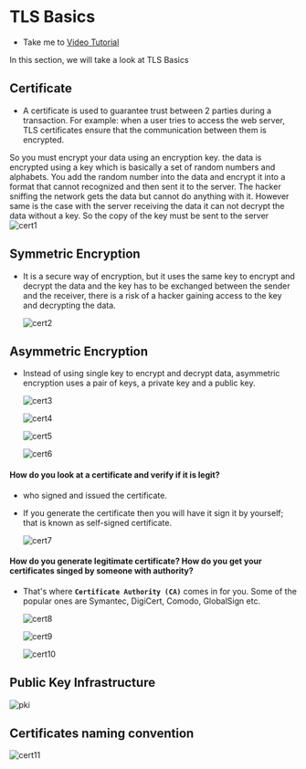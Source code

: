 # TLS Basics
  - Take me to [Video Tutorial](https://kodekloud.com/topic/tls-basics/)
  
In this section, we will take a look at TLS Basics

## Certificate
- A certificate is used to guarantee trust between 2 parties during a transaction.
For example: when a user tries to access the web server, TLS certificates ensure that the communication between them is encrypted.

So you must encrypt your data using an encryption key. the data is encrypted using a key which is basically a set of random numbers and alphabets. 
You add the random number into the data and encrypt it into a format that cannot recognized 
 and then sent it to the server.
 The hacker sniffing the network gets the data but cannot do anything with it. However same is the case with the server receiving the data it can not decrypt the  data without a key. So the copy of the key must be sent to the server
  ![cert1](../../images/cert1.PNG)
  
  
## Symmetric Encryption
- It is a secure way of encryption, but it uses the same key to encrypt and decrypt the data and the key has to be exchanged between the sender and the receiver, there is a risk of a hacker gaining access to the key and decrypting the data.

  ![cert2](../../images/cert2.PNG)
  
## Asymmetric Encryption
- Instead of using single key to encrypt and decrypt data, asymmetric encryption uses a pair of keys, a private key and a public key.

  ![cert3](../../images/cert3.PNG)
  
  ![cert4](../../images/cert4.PNG)
  
  ![cert5](../../images/cert5.PNG)
  
  ![cert6](../../images/cert6.PNG)
  

#### How do you look at a certificate and verify if it is legit?
- who signed and issued the certificate.
- If you generate the certificate then you will have it sign it by yourself; that is known as self-signed certificate.

  ![cert7](../../images/cert7.PNG)
  
#### How do you generate legitimate certificate? How do you get your certificates singed by someone with authority?
- That's where **`Certificate Authority (CA)`** comes in for you. Some of the popular ones are Symantec, DigiCert, Comodo, GlobalSign etc.

  ![cert8](../../images/cert8.PNG)
  
  ![cert9](../../images/cert9.PNG)
  
  ![cert10](../../images/cert10.PNG)
  
## Public Key Infrastructure
   
   ![pki](../../images/pki.PNG)
   
## Certificates naming convention

  ![cert11](../../images/cert11.PNG)
  
  

  
   

  
  
  

  
  
  
  
  
  

  
  
